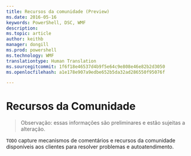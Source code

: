 ```yaml
---
title: Recursos da comunidade (Preview)
ms.date: 2016-05-16
keywords: PowerShell, DSC, WMF
description: 
ms.topic: article
author: keithb
manager: dongill
ms.prod: powershell
ms.technology: WMF
translationtype: Human Translation
ms.sourcegitcommit: 1f6f18e46537d4b9f5e64c9e808e46e82b2d3050
ms.openlocfilehash: a1e178e907a9edbe652b5da32ad286550f95076f

---
```


# Recursos da Comunidade #
> Observação: essas informações são preliminares e estão sujeitas a alteração.


`TODO` capture mecanismos de comentários e recursos da comunidade disponíveis aos clientes para resolver problemas e autoatendimento.



<!--HONumber=Aug16_HO3-->



